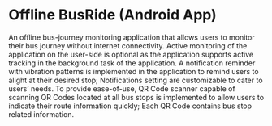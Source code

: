 # Offline BusRide (Android App)

An offline bus-journey monitoring application that allows users to monitor their bus journey without internet
connectivity. Active monitoring of the application on the user-side is optional as the application
supports active tracking in the background task of the application. A notification reminder with
vibration patterns is implemented in the application to remind users to alight at their desired stop;
Notifications setting are customizable to cater to users’ needs. To provide ease-of-use, QR Code
scanner capable of scanning QR Codes located at all bus stops is implemented to allow users to
indicate their route information quickly; Each QR Code contains bus stop related information.
